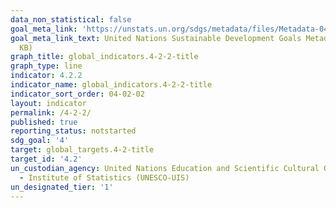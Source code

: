 ```yaml
---
data_non_statistical: false
goal_meta_link: 'https://unstats.un.org/sdgs/metadata/files/Metadata-04-02-02.pdf '
goal_meta_link_text: United Nations Sustainable Development Goals Metadata (PDF 223
  KB)
graph_title: global_indicators.4-2-2-title
graph_type: line
indicator: 4.2.2
indicator_name: global_indicators.4-2-2-title
indicator_sort_order: 04-02-02
layout: indicator
permalink: /4-2-2/
published: true
reporting_status: notstarted
sdg_goal: '4'
target: global_targets.4-2-title
target_id: '4.2'
un_custodian_agency: United Nations Education and Scientific Cultural Organisation
  - Institute of Statistics (UNESCO-UIS)
un_designated_tier: '1'
---
```

